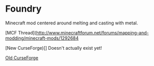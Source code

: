 Foundry
=======

Minecraft mod centered around melting and casting with metal.

[MCF Thread](http://www.minecraftforum.net/forums/mapping-and-modding/minecraft-mods/1292684

[New CurseForge)[] Doesn't actually exist yet!

[Old CurseForge](https://minecraft.curseforge.com/projects/foundry)